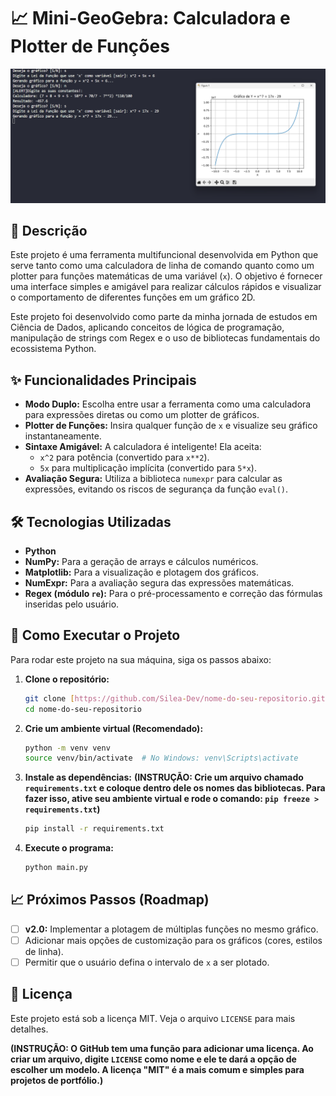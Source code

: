 # 📈 Mini-GeoGebra: Calculadora e Plotter de Funções

![Screenshot do Mini-GeoGebra em ação](screenshot.png)

## 📄 Descrição

Este projeto é uma ferramenta multifuncional desenvolvida em Python que serve tanto como uma calculadora de linha de comando quanto como um plotter para funções matemáticas de uma variável (`x`). O objetivo é fornecer uma interface simples e amigável para realizar cálculos rápidos e visualizar o comportamento de diferentes funções em um gráfico 2D.

Este projeto foi desenvolvido como parte da minha jornada de estudos em Ciência de Dados, aplicando conceitos de lógica de programação, manipulação de strings com Regex e o uso de bibliotecas fundamentais do ecossistema Python.

## ✨ Funcionalidades Principais

- **Modo Duplo:** Escolha entre usar a ferramenta como uma calculadora para expressões diretas ou como um plotter de gráficos.
- **Plotter de Funções:** Insira qualquer função de `x` e visualize seu gráfico instantaneamente.
- **Sintaxe Amigável:** A calculadora é inteligente! Ela aceita:
  - `x^2` para potência (convertido para `x**2`).
  - `5x` para multiplicação implícita (convertido para `5*x`).
- **Avaliação Segura:** Utiliza a biblioteca `numexpr` para calcular as expressões, evitando os riscos de segurança da função `eval()`.

## 🛠️ Tecnologias Utilizadas

- **Python**
- **NumPy:** Para a geração de arrays e cálculos numéricos.
- **Matplotlib:** Para a visualização e plotagem dos gráficos.
- **NumExpr:** Para a avaliação segura das expressões matemáticas.
- **Regex (módulo `re`):** Para o pré-processamento e correção das fórmulas inseridas pelo usuário.

## 🚀 Como Executar o Projeto

Para rodar este projeto na sua máquina, siga os passos abaixo:

1. **Clone o repositório:**

   ```bash
   git clone [https://github.com/Silea-Dev/nome-do-seu-repositorio.git](https://github.com/Silea-Dev/nome-do-seu-repositorio.git)
   cd nome-do-seu-repositorio
   ```
2. **Crie um ambiente virtual (Recomendado):**

   ```bash
   python -m venv venv
   source venv/bin/activate  # No Windows: venv\Scripts\activate
   ```
3. **Instale as dependências:**
   **(INSTRUÇÃO: Crie um arquivo chamado `requirements.txt` e coloque dentro dele os nomes das bibliotecas. Para fazer isso, ative seu ambiente virtual e rode o comando: `pip freeze > requirements.txt`)**

   ```bash
   pip install -r requirements.txt
   ```
4. **Execute o programa:**

   ```bash
   python main.py
   ```

## 📈 Próximos Passos (Roadmap)

- [ ] **v2.0:** Implementar a plotagem de múltiplas funções no mesmo gráfico.
- [ ] Adicionar mais opções de customização para os gráficos (cores, estilos de linha).
- [ ] Permitir que o usuário defina o intervalo de `x` a ser plotado.

## 📜 Licença

Este projeto está sob a licença MIT. Veja o arquivo `LICENSE` para mais detalhes.

**(INSTRUÇÃO: O GitHub tem uma função para adicionar uma licença. Ao criar um arquivo, digite `LICENSE` como nome e ele te dará a opção de escolher um modelo. A licença "MIT" é a mais comum e simples para projetos de portfólio.)**
